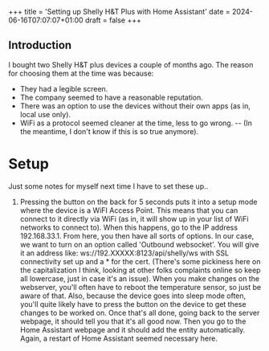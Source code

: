 +++
title = 'Setting up Shelly H&T Plus with Home Assistant'
date = 2024-06-16T07:07:07+01:00
draft = false
+++
## Introduction
I bought two Shelly H&T plus devices a couple of months ago.
The reason for choosing them at the time was because:
- They had a legible screen.
- The company seemed to have a reasonable reputation.
- There was an option to use the devices without their own apps (as in, local use only).
- WiFi as a protocol seemed cleaner at the time, less to go wrong.
-- (In the meantime, I don't know if this is so true anymore).

# Setup
Just some notes for myself next time I have to set these up..
1. Pressing the button on the back for 5 seconds puts it into a setup mode where the device is a WiFI Access Point.
This means that you can connect to it directly via WiFi (as in, it will show up in your list of WiFi networks to connect to).
When this happens, go to the IP address 192.168.33.1.
From here, you then have all sorts of options.
In our case, we want to turn on an option called 'Outbound websocket'.
You will give it an address like: ws://192.XXXXX:8123/api/shelly/ws with SSL connectivity set up and a * for the cert.
(There's some pickiness here on the capitalization I think, looking at other folks complaints online so keep all lowercase, just in case it's an issue).
When you make changes on the webserver, you'll often have to reboot the temperature sensor, so just be aware of that.
Also, because the device goes into sleep mode often, you'll quite likely have to press the button on the device to get these changes to be worked on.
Once that's all done, going back to the server webpage, it should tell you that it's all good now.
Then you go to the Home Assistant webpage and it should add the entity automatically.
Again, a restart of Home Assistant seemed necessary here.